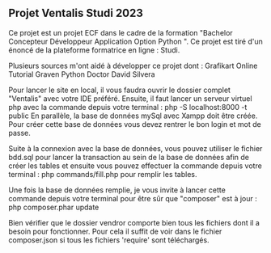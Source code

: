 ## Projet Ventalis Studi 2023
Ce projet est un projet ECF dans le cadre de la formation "Bachelor Concepteur Développeur Application Option Python ".
Ce projet est tiré d'un énoncé de la plateforme formatrice en ligne : Studi.

Plusieurs sources m'ont aidé à développer ce projet dont :
Grafikart
Online Tutorial
Graven
Python Doctor
David Silvera

Pour lancer le site en local, il vous faudra ouvrir le dossier complet "Ventalis" avec votre IDE préféré. Ensuite, il faut lancer un serveur virtuel php avec la commande depuis votre terminal : php -S localhost:8000 -t public
En parallèle, la base de données mySql avec Xampp doit être créée.
Pour créer cette base de données vous devez rentrer le bon login et mot de passe.

Suite à la connexion avec la base de données, vous pouvez utiliser le fichier bdd.sql pour lancer la transaction au sein de la base de données afin de créer les tables et ensuite vous pouvez effectuer la commande depuis votre terminal : php commands/fill.php pour remplir les tables.

Une fois la base de données remplie, je vous invite à lancer cette commande depuis votre terminal pour être sûr que "composer" est à jour : php composer.phar update

Bien vérifier que le dossier vendror comporte bien tous les fichiers dont il a besoin pour fonctionner. Pour cela il suffit de voir dans le fichier composer.json si tous les fichiers 'require' sont téléchargés.

